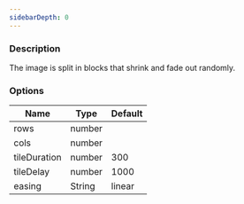 ```yaml
---
sidebarDepth: 0
---
```


### Description

The image is split in blocks that shrink and fade out randomly.

### Options

| Name         | Type    | Default |
| ------------ | ------- | ------- |
| rows         | number |         |
| cols         | number |         |
| tileDuration | number | 300     |
| tileDelay    | number | 1000    |
| easing       | String  | linear  |
